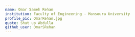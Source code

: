 ```yaml
---
name: Omar Sameh Rehan
institution: Faculty of Engineering - Mansoura University
profile_pic: OmarRehan.jpg
quote: Shut up Abdulla
github_user: OmarSRehan
---
```

